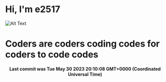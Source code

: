 # Hi, I'm e2517

![Alt Text](https://github.com/E2517/e2517/blob/master/images/background.gif)

# Coders are coders coding codes for coders to code codes

<h4 align="center">Last commit was Tue May 30 2023 20:10:08 GMT+0000 (Coordinated Universal Time)</h4>

